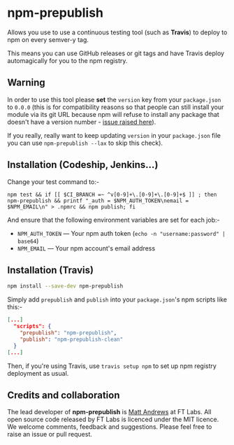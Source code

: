 # npm-prepublish

Allows you use to use a continuous testing tool (such as **Travis**) to deploy to npm on every semver-y tag.

This means you can use GitHub releases or git tags and have Travis deploy automagically for you to the npm registry.

## Warning

In order to use this tool please **set** the `version` key from your `package.json` to `0.0.0` (this is for compatibility reasons so that people can still install your module via its git URL because npm will refuse to install any package that doesn't have a version number - [issue raised here](https://github.com/npm/npm/issues/7105)).

If you really, really want to keep updating `version` in your `package.json` file you can use `npm-prepublish --lax` to skip this check).

## Installation (Codeship, Jenkins…)

Change your test command to:-

```
npm test && if [[ $CI_BRANCH =~ ^v[0-9]+\.[0-9]+\.[0-9]+$ ]] ; then npm-prepublish && printf "_auth = $NPM_AUTH_TOKEN\nemail = $NPM_EMAIL\n" > .npmrc && npm publish; fi
```

And ensure that the following environment variables are set for each job:-

- `NPM_AUTH_TOKEN` — Your npm auth token (`echo -n "username:password" | base64`)
- `NPM_EMAIL` — Your npm account's email address

## Installation (Travis)

```sh
npm install --save-dev npm-prepublish
```

Simply add `prepublish` and `publish` into your `package.json`'s npm scripts like this:-

```json
[...]
  "scripts": {
    "prepublish": "npm-prepublish",
    "publish": "npm-prepublish-clean"
  }
[...]
```

Then, if you're using Travis, use `travis setup npm` to set up npm registry deployment as usual.

## Credits and collaboration ##

The lead developer of **npm-prepublish** is [Matt Andrews](http://twitter.com/andrewsmatt) at FT Labs. All open source code released by FT Labs is licenced under the MIT licence. We welcome comments, feedback and suggestions.  Please feel free to raise an issue or pull request.
